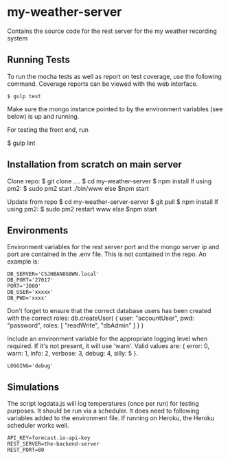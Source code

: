 # my-weather-server
Contains the source code for the rest server for the my weather recording system

## Running Tests

To run the mocha tests as well as report on test coverage, use the following command. Coverage reports can be viewed with the web interface.
```
$ gulp test
```
Make sure the mongo instance pointed to by the environment variables (see below) is up and running.

For testing the front end, run 

$ gulp lint
<!-- $ jasmine-node . -->

## Installation from scratch on main server

Clone repo:
$ git clone ....
$ cd my-weather-server
$ npm install
If using  pm2:
$ sudo pm2 start ./bin/www
else
$npm start

Update from repo
$ cd my-weather-server-server
$ git pull
$ npm install
If using  pm2:
$ sudo pm2 restart www
else
$npm start

## Environments

Environment variables for the rest server port and the mongo server ip and port are contained in the .env file. This is not contained in the repo. An example is:
```
DB_SERVER='CSJHBAN8G8WN.local'
DB_PORT='27017'
PORT='3000'
DB_USER='xxxxx'
DB_PWD='xxxx'
```
Don't forget to ensure that the correct database users has been created with the correct roles:
db.createUser(
   {
     user: "accountUser",
     pwd: "password",
     roles: [ "readWrite", "dbAdmin" ]
   }
)

Include an environment variable for the appropriate logging level when required. If it's not present, it will use 'warn'. Valid values are: { error: 0, warn: 1, info: 2, verbose: 3, debug: 4, silly: 5 }.
```
LOGGING='debug'
```


## Simulations

The script logdata.js will log temperatures (once per run) for testing purposes. It should be run via a scheduler. It does need to following variables added to the environment file. If running on Heroku, the Heroku scheduler works well.
```
API_KEY=forecast.io-api-key
REST_SERVER=the-backend-server
REST_PORT=80
```

